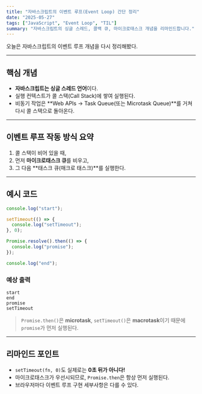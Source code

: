 ```yaml
---
title: "자바스크립트의 이벤트 루프(Event Loop) 간단 정리"
date: "2025-05-27"
tags: ["JavaScript", "Event Loop", "TIL"]
summary: "자바스크립트의 싱글 스레드, 콜백 큐, 마이크로태스크 개념을 리마인드합니다."
---
```


오늘은 자바스크립트의 이벤트 루프 개념을 다시 정리해봤다.

---

## 핵심 개념

- **자바스크립트는 싱글 스레드 언어**이다.
- 실행 컨텍스트가 콜 스택(Call Stack)에 쌓여 실행된다.
- 비동기 작업은 **Web APIs → Task Queue(또는 Microtask Queue)**를 거쳐 다시 콜 스택으로 돌아온다.

---

## 이벤트 루프 작동 방식 요약

1. 콜 스택이 비어 있을 때,
2. 먼저 **마이크로태스크 큐**를 비우고,
3. 그 다음 **태스크 큐(매크로 태스크)**를 실행한다.

---

## 예시 코드

```js
console.log("start");

setTimeout(() => {
  console.log("setTimeout");
}, 0);

Promise.resolve().then(() => {
  console.log("promise");
});

console.log("end");
```

### 예상 출력

```
start
end
promise
setTimeout
```

> `Promise.then()`은 **microtask**, `setTimeout()`은 **macrotask**이기 때문에 `promise`가 먼저 실행된다.

---

## 리마인드 포인트

- `setTimeout(fn, 0)`도 실제로는 **0초 뒤가 아니다!**
- 마이크로태스크가 우선시되므로, `Promise.then`은 항상 먼저 실행된다.
- 브라우저마다 이벤트 루프 구현 세부사항은 다를 수 있다.
